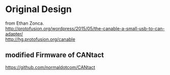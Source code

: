 # Original Design 

from Ethan Zonca.  
http://protofusion.org/wordpress/2015/05/the-canable-a-small-usb-to-can-adapter/  
http://hg.protofusion.org/canable  

## modified Firmware of CANtact
https://github.com/normaldotcom/CANtact